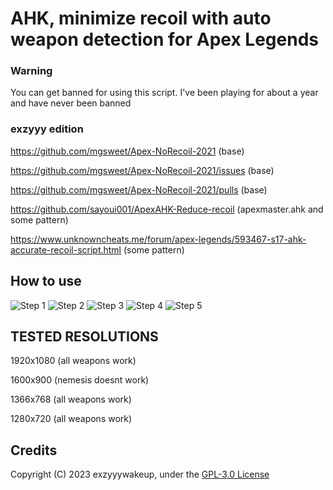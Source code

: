 # AHK, minimize recoil with auto weapon detection for Apex Legends


### Warning
You can get banned for using this script.  I've been playing for about a year and have never been banned

### exzyyy edition

https://github.com/mgsweet/Apex-NoRecoil-2021 (base)

https://github.com/mgsweet/Apex-NoRecoil-2021/issues (base)

https://github.com/mgsweet/Apex-NoRecoil-2021/pulls (base)

https://github.com/sayoui001/ApexAHK-Reduce-recoil (apexmaster.ahk and some pattern)

https://www.unknowncheats.me/forum/apex-legends/593467-s17-ahk-accurate-recoil-script.html (some pattern)

## How to use
![Step 1](https://github.com/exzyyywakeup/Apex-NoRecoil-2023/blob/main/install%20and%20delete%20this%20folder/Screenshot_1.png)
![Step 2](https://github.com/exzyyywakeup/Apex-NoRecoil-2023/blob/main/install%20and%20delete%20this%20folder/Screenshot_2.png)
![Step 3](https://github.com/exzyyywakeup/Apex-NoRecoil-2023/blob/main/install%20and%20delete%20this%20folder/Screenshot_3.png)
![Step 4](https://github.com/exzyyywakeup/Apex-NoRecoil-2023/blob/main/install%20and%20delete%20this%20folder/Screenshot_4.png)
![Step 5](https://github.com/exzyyywakeup/Apex-NoRecoil-2023/blob/main/install%20and%20delete%20this%20folder/Screenshot_5.png)

## TESTED RESOLUTIONS
1920x1080 (all weapons work)

1600x900 (nemesis doesnt work)

1366x768 (all weapons work)

1280x720 (all weapons work)



## Credits
Copyright (C) 2023 exzyyywakeup, under the [GPL-3.0 License](LICENSE)

